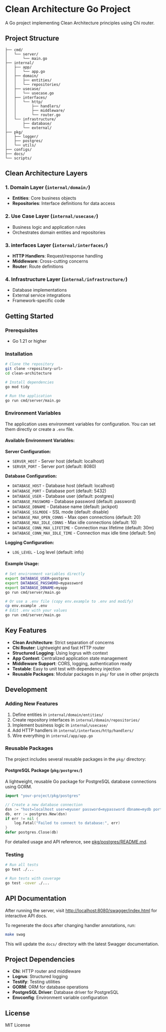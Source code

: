 # Clean Architecture Go Project

A Go project implementing Clean Architecture principles using Chi router.

## Project Structure

```
├── cmd/
│   └── server/
│       └── main.go
├── internal/
│   ├── app/
│   │   └── app.go
│   ├── domain/
│   │   ├── entities/
│   │   └── repositories/
│   ├── usecase/
│   │   └── usecase.go
│   ├── interfaces/
│   │   └── http/
│   │       ├── handlers/
│   │       ├── middleware/
│   │       └── router.go
│   └── infrastructure/
│       ├── database/
│       └── external/
├── pkg/
│   ├── logger/
│   ├── postgres/
│   └── utils/
├── configs/
├── docs/
└── scripts/
```

## Clean Architecture Layers

### 1. Domain Layer (`internal/domain/`)
- **Entities**: Core business objects
- **Repositories**: Interface definitions for data access

### 2. Use Case Layer (`internal/usecase/`)
- Business logic and application rules
- Orchestrates domain entities and repositories

### 3. interfaces Layer (`internal/interfaces/`)
- **HTTP Handlers**: Request/response handling
- **Middleware**: Cross-cutting concerns
- **Router**: Route definitions

### 4. Infrastructure Layer (`internal/infrastructure/`)
- Database implementations
- External service integrations
- Framework-specific code

## Getting Started

### Prerequisites
- Go 1.21 or higher

### Installation
```bash
# Clone the repository
git clone <repository-url>
cd clean-architecture

# Install dependencies
go mod tidy

# Run the application
go run cmd/server/main.go
```

### Environment Variables
The application uses environment variables for configuration. You can set them directly or create a `.env` file.

#### Available Environment Variables:

**Server Configuration:**
- `SERVER_HOST` - Server host (default: localhost)
- `SERVER_PORT` - Server port (default: 8080)

**Database Configuration:**
- `DATABASE_HOST` - Database host (default: localhost)
- `DATABASE_PORT` - Database port (default: 5432)
- `DATABASE_USER` - Database user (default: postgres)
- `DATABASE_PASSWORD` - Database password (default: password)
- `DATABASE_DBNAME` - Database name (default: jackpot)
- `DATABASE_SSLMODE` - SSL mode (default: disable)
- `DATABASE_MAX_OPEN_CONNS` - Max open connections (default: 20)
- `DATABASE_MAX_IDLE_CONNS` - Max idle connections (default: 10)
- `DATABASE_CONN_MAX_LIFETIME` - Connection max lifetime (default: 30m)
- `DATABASE_CONN_MAX_IDLE_TIME` - Connection max idle time (default: 5m)

**Logging Configuration:**
- `LOG_LEVEL` - Log level (default: info)

#### Example Usage:
```bash
# Set environment variables directly
export DATABASE_USER=postgres
export DATABASE_PASSWORD=mypassword
export DATABASE_DBNAME=myapp
go run cmd/server/main.go

# Or use a .env file (copy env.example to .env and modify)
cp env.example .env
# Edit .env with your values
go run cmd/server/main.go
```

## Key Features

- **Clean Architecture**: Strict separation of concerns
- **Chi Router**: Lightweight and fast HTTP router
- **Structured Logging**: Using logrus with context
- **App Context**: Centralized application state management
- **Middleware Support**: CORS, logging, authentication ready
- **Testable**: Easy to unit test with dependency injection
- **Reusable Packages**: Modular packages in `pkg/` for use in other projects

## Development

### Adding New Features
1. Define entities in `internal/domain/entities/`
2. Create repository interfaces in `internal/domain/repositories/`
3. Implement business logic in `internal/usecase/`
4. Add HTTP handlers in `internal/interfaces/http/handlers/`
5. Wire everything in `internal/app/app.go`

### Reusable Packages

The project includes several reusable packages in the `pkg/` directory:

#### PostgreSQL Package (`pkg/postgres/`)
A lightweight, reusable Go package for PostgreSQL database connections using GORM.

```go
import "your-project/pkg/postgres"

// Create a new database connection
dsn := "host=localhost user=myuser password=mypassword dbname=mydb port=5432 sslmode=disable"
db, err := postgres.New(dsn)
if err != nil {
    log.Fatal("Failed to connect to database:", err)
}
defer postgres.Close(db)
```

For detailed usage and API reference, see [pkg/postgres/README.md](pkg/postgres/README.md).

### Testing
```bash
# Run all tests
go test ./...

# Run tests with coverage
go test -cover ./...
```

## API Documentation

After running the server, visit [http://localhost:8080/swagger/index.html](http://localhost:8080/swagger/index.html) for interactive API docs.

To regenerate the docs after changing handler annotations, run:

```bash
make swag
```

This will update the `docs/` directory with the latest Swagger documentation.

## Project Dependencies

- **Chi**: HTTP router and middleware
- **Logrus**: Structured logging
- **Testify**: Testing utilities
- **GORM**: ORM for database operations
- **PostgreSQL Driver**: Database driver for PostgreSQL
- **Envconfig**: Environment variable configuration

## License

MIT License 